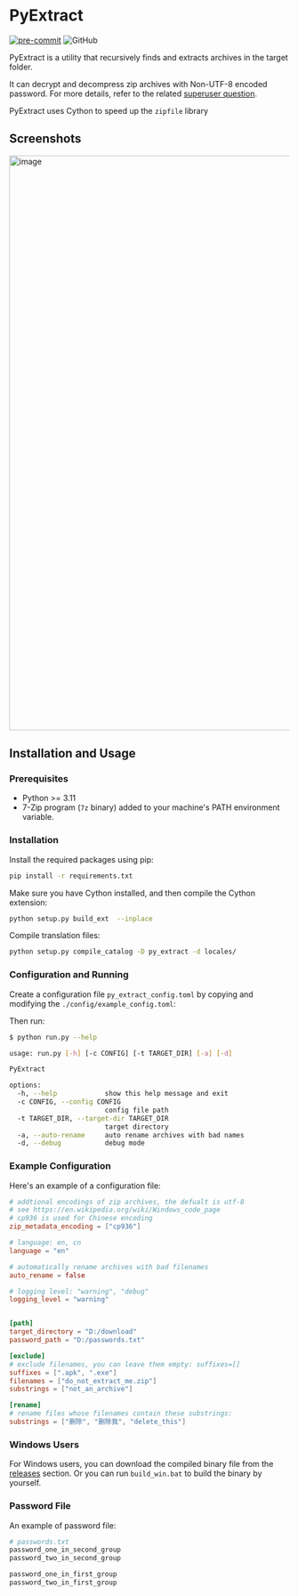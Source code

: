 # PyExtract

[![pre-commit](https://img.shields.io/badge/pre--commit-enabled-brightgreen?logo=pre-commit)](https://github.com/pre-commit/pre-commit)
![GitHub](https://img.shields.io/github/license/davuses/PyExtract?style=flat-square)

PyExtract is a utility that recursively finds and extracts archives in the target folder.

It can decrypt and decompress zip archives with Non-UTF-8 encoded password. For more details, refer to the related [superuser question](https://superuser.com/questions/1676282).

PyExtract uses Cython to speed up the `zipfile` library

## Screenshots

<img width="1033" alt="image" src="https://github.com/davuses/PyExtract/assets/54793121/12049df2-d789-4525-8666-079eeaa81e2c">

## Installation and Usage

### Prerequisites

- Python >= 3.11
- 7-Zip program (`7z` binary) added to your machine's PATH environment variable.

### Installation

Install the required packages using pip:

```sh
pip install -r requirements.txt
```

Make sure you have Cython installed, and then compile the Cython extension:

```sh
python setup.py build_ext  --inplace
```

Compile translation files:

```sh
python setup.py compile_catalog -D py_extract -d locales/
```

### Configuration and Running

Create a configuration file `py_extract_config.toml` by copying and modifying the `./config/example_config.toml`:

Then run:

```sh
$ python run.py --help

usage: run.py [-h] [-c CONFIG] [-t TARGET_DIR] [-a] [-d]

PyExtract

options:
  -h, --help            show this help message and exit
  -c CONFIG, --config CONFIG
                        config file path
  -t TARGET_DIR, --target-dir TARGET_DIR
                        target directory
  -a, --auto-rename     auto rename archives with bad names
  -d, --debug           debug mode
```

### Example Configuration

Here's an example of a configuration file:

```toml
# addtional encodings of zip archives, the defualt is utf-8
# see https://en.wikipedia.org/wiki/Windows_code_page
# cp936 is used for Chinese encoding
zip_metadata_encoding = ["cp936"]

# language: en, cn
language = "en"

# automatically rename archives with bad filenames
auto_rename = false

# logging level: "warning", "debug"
logging_level = "warning"


[path]
target_directory = "D:/download"
password_path = "D:/passwords.txt"

[exclude]
# exclude filenames, you can leave them empty: suffixes=[]
suffixes = [".apk", ".exe"]
filenames = ["do_not_extract_me.zip"]
substrings = ["not_an_archive"]

[rename]
# rename files whose filenames contain these substrings:
substrings = ["删除", "删除我", "delete_this"]

```

### Windows Users

For Windows users, you can download the compiled binary file from the [releases](https://github.com/davuses/PyExtract/releases) section. Or you can run `build_win.bat` to build the binary by yourself.

### Password File

An example of password file:

```py
# passwords.txt
password_one_in_second_group
password_two_in_second_group

password_one_in_first_group
password_two_in_first_group
```
